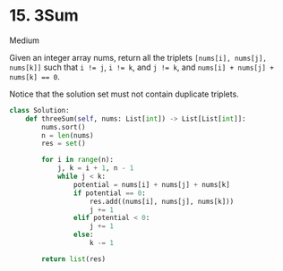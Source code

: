 # 15. 3Sum

Medium

Given an integer array nums, return all the triplets `[nums[i], nums[j], nums[k]]` such that `i != j`, `i != k`, and `j != k`, and `nums[i] + nums[j] + nums[k] == 0`.

Notice that the solution set must not contain duplicate triplets.

```python
class Solution:
    def threeSum(self, nums: List[int]) -> List[List[int]]:
        nums.sort()
        n = len(nums)
        res = set()

        for i in range(n):
            j, k = i + 1, n - 1
            while j < k:
                potential = nums[i] + nums[j] + nums[k]
                if potential == 0:
                    res.add((nums[i], nums[j], nums[k]))
                    j += 1
                elif potential < 0:
                    j += 1
                else:
                    k -= 1

        return list(res)
```
